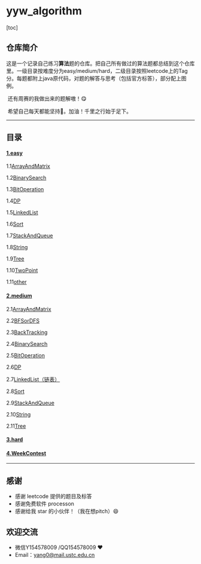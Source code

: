 # yyw_algorithm
[toc]

## 仓库简介

​	这是一个记录自己练习**算法**题的仓库。把自己所有做过的算法题都总结到这个仓库里。一级目录按难度分为easy/medium/hard，二级目录按照leetcode上的Tag分。每题都附上java原代码，对题的解答与思考（包括官方标答），部分配上图例。

​	还有周赛的我做出来的题解嗷！😋

​	希望自己每天都能坚持:muscle:。加油！千里之行始于足下。

---



## 目录

#### 	[1.easy](https://github.com/ustcyyw/yyw_algorithm/tree/master/easy)

1.1[ArrayAndMatrix](https://github.com/ustcyyw/yyw_algorithm/tree/master/easy/ArrayAndMatrix)

1.2[BinarySearch](https://github.com/ustcyyw/yyw_algorithm/tree/master/easy/BinarySearch)

1.3[BitOperation](https://github.com/ustcyyw/yyw_algorithm/tree/master/easy/BitOperation)

1.4[DP](https://github.com/ustcyyw/yyw_algorithm/tree/master/easy/DP)

1.5[LinkedList](https://github.com/ustcyyw/yyw_algorithm/tree/master/easy/LinkedList)

1.6[Sort](https://github.com/ustcyyw/yyw_algorithm/tree/master/easy/Sort)

1.7[StackAndQueue](https://github.com/ustcyyw/yyw_algorithm/tree/master/easy/StackAndQueue)

1.8[String](https://github.com/ustcyyw/yyw_algorithm/tree/master/easy/String)

1.9[Tree](https://github.com/ustcyyw/yyw_algorithm/tree/master/easy/Tree)

1.10[TwoPoint](https://github.com/ustcyyw/yyw_algorithm/tree/master/easy/TwoPoint)

1.11[other](https://github.com/ustcyyw/yyw_algorithm/tree/master/easy/other)

#### 	[2.medium](https://github.com/ustcyyw/yyw_algorithm/tree/master/medium)

2.1[ArrayAndMatrix](https://github.com/ustcyyw/yyw_algorithm/tree/master/medium/ArrayAndMatrix)

2.2[BFSorDFS](https://github.com/ustcyyw/yyw_algorithm/tree/master/medium/BFSorDFS)

2.3[BackTracking](https://github.com/ustcyyw/yyw_algorithm/tree/master/medium/BackTracking)

2.4[BinarySearch](https://github.com/ustcyyw/yyw_algorithm/tree/master/medium/BinarySearch)

2.5[BitOperation](https://github.com/ustcyyw/yyw_algorithm/tree/master/medium/BitOperation)

2.6[DP](https://github.com/ustcyyw/yyw_algorithm/tree/master/medium/DP)

2.7[LinkedList（链表）](https://github.com/ustcyyw/yyw_algorithm/tree/master/medium/LinkedList)

2.8[Sort](https://github.com/ustcyyw/yyw_algorithm/tree/master/medium/Sort)

2.9[StackAndQueue](https://github.com/ustcyyw/yyw_algorithm/tree/master/medium/StackAndQueue)

2.10[String](https://github.com/ustcyyw/yyw_algorithm/tree/master/medium/String)

2.11[Tree](https://github.com/ustcyyw/yyw_algorithm/tree/master/medium/Tree)

#### 	[3.hard]()

#### [4.WeekContest](https://github.com/ustcyyw/yyw_algorithm/tree/master/WeekContest)

---



## 感谢

* 感谢 leetcode 提供的题目及标答
* 感谢免费软件 processon
* 感谢给我 star 的小伙伴！（我在想pitch）:smile:

## 欢迎交流

* 微信Y154578009 /QQ154578009 ❤️​
* Email：yang0@mail.ustc.edu.cn